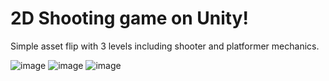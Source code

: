# 2D Shooting game on Unity!

Simple asset flip with 3 levels including shooter and platformer mechanics.

![image](https://user-images.githubusercontent.com/10260469/182629645-7dd98048-cd25-462f-a88e-8639ab436c5f.png)
![image](https://user-images.githubusercontent.com/10260469/182629680-1c9ccbaa-1d38-4474-aff1-5569ced07e8f.png)
![image](https://user-images.githubusercontent.com/10260469/182629697-ae18faaf-503b-4c22-b99b-81b36ebe9c59.png)
